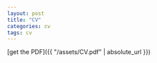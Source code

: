 ```yaml
---
layout: post
title: "CV"
categories: cv
tags: cv
---
```


[get the PDF]({{ "/assets/CV.pdf" | absolute_url }})